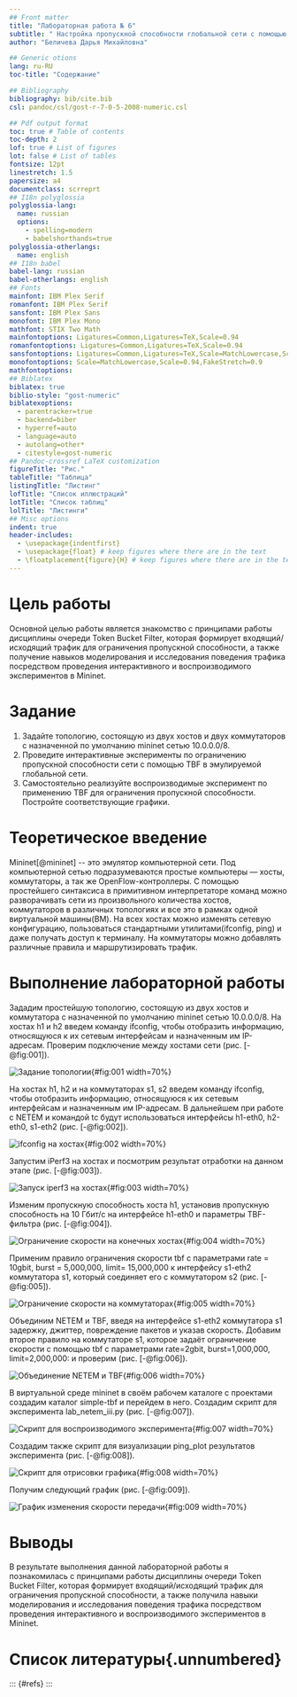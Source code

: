 ```yaml
---
## Front matter
title: "Лабораторная работа № 6"
subtitle: " Настройка пропускной способности глобальной сети с помощью Token Bucket Filter"
author: "Беличева Дарья Михайловна"

## Generic otions
lang: ru-RU
toc-title: "Содержание"

## Bibliography
bibliography: bib/cite.bib
csl: pandoc/csl/gost-r-7-0-5-2008-numeric.csl

## Pdf output format
toc: true # Table of contents
toc-depth: 2
lof: true # List of figures
lot: false # List of tables
fontsize: 12pt
linestretch: 1.5
papersize: a4
documentclass: scrreprt
## I18n polyglossia
polyglossia-lang:
  name: russian
  options:
	- spelling=modern
	- babelshorthands=true
polyglossia-otherlangs:
  name: english
## I18n babel
babel-lang: russian
babel-otherlangs: english
## Fonts
mainfont: IBM Plex Serif
romanfont: IBM Plex Serif
sansfont: IBM Plex Sans
monofont: IBM Plex Mono
mathfont: STIX Two Math
mainfontoptions: Ligatures=Common,Ligatures=TeX,Scale=0.94
romanfontoptions: Ligatures=Common,Ligatures=TeX,Scale=0.94
sansfontoptions: Ligatures=Common,Ligatures=TeX,Scale=MatchLowercase,Scale=0.94
monofontoptions: Scale=MatchLowercase,Scale=0.94,FakeStretch=0.9
mathfontoptions:
## Biblatex
biblatex: true
biblio-style: "gost-numeric"
biblatexoptions:
  - parentracker=true
  - backend=biber
  - hyperref=auto
  - language=auto
  - autolang=other*
  - citestyle=gost-numeric
## Pandoc-crossref LaTeX customization
figureTitle: "Рис."
tableTitle: "Таблица"
listingTitle: "Листинг"
lofTitle: "Список иллюстраций"
lotTitle: "Список таблиц"
lolTitle: "Листинги"
## Misc options
indent: true
header-includes:
  - \usepackage{indentfirst}
  - \usepackage{float} # keep figures where there are in the text
  - \floatplacement{figure}{H} # keep figures where there are in the text
---
```


# Цель работы

Основной целью работы является знакомство с принципами работы дисциплины очереди Token Bucket Filter, которая формирует входящий/исходящий
трафик для ограничения пропускной способности, а также получение навыков
моделирования и исследования поведения трафика посредством проведения
интерактивного и воспроизводимого экспериментов в Mininet.

# Задание

1. Задайте топологию, состоящую из двух хостов и двух коммутаторов
с назначенной по умолчанию mininet сетью 10.0.0.0/8.
2. Проведите интерактивные эксперименты по ограничению пропускной способности сети с помощью TBF в эмулируемой глобальной сети.
3. Самостоятельно реализуйте воспроизводимые эксперимент по применению
TBF для ограничения пропускной способности. Постройте соответствующие
графики.

# Теоретическое введение

Mininet[@mininet] -- это эмулятор компьютерной сети. Под компьютерной сетью подразумеваются простые компьютеры — хосты, коммутаторы, а так же OpenFlow-контроллеры. С помощью простейшего синтаксиса в примитивном интерпретаторе команд можно разворачивать сети из произвольного количества хостов, коммутаторов в различных топологиях и все это в рамках одной виртуальной машины(ВМ). На всех хостах можно изменять сетевую конфигурацию, пользоваться стандартными утилитами(ifconfig, ping) и даже получать доступ к терминалу. На коммутаторы можно добавлять различные правила и маршрутизировать трафик.

# Выполнение лабораторной работы

Зададим простейшую топологию, состоящую из двух хостов и коммутатора с назначенной по умолчанию mininet сетью 10.0.0.0/8. На хостах h1 и h2 введем команду ifconfig, чтобы отобразить информацию, относящуюся к их сетевым интерфейсам и назначенным им IP-адресам. Проверим подключение между хостами сети (рис. [-@fig:001]).

![Задание топологии](image/1.png){#fig:001 width=70%}

На хостах h1, h2 и на коммутаторах s1, s2 введем команду ifconfig, чтобы
отобразить информацию, относящуюся к их сетевым интерфейсам и назначенным им IP-адресам. В дальнейшем при работе с NETEM и командой tc
будут использоваться интерфейсы h1-eth0, h2-eth0, s1-eth2 (рис. [-@fig:002]).

![ifconfig на хостах](image/2.png){#fig:002 width=70%}

Запустим iPerf3 на хостах и посмотрим результат отработки на данном этапе (рис. [-@fig:003]).

![Запуск iperf3 на хостах](image/3.png){#fig:003 width=70%}

Изменим пропускную способность хоста h1, установив пропускную способность на 10 Гбит/с на интерфейсе h1-eth0 и параметры TBF-фильтра (рис. [-@fig:004]).

![Ограничение скорости на конечных хостах](image/4.png){#fig:004 width=70%}

Применим правило ограничения скорости tbf с параметрами rate = 10gbit, burst = 5,000,000, limit= 15,000,000 к интерфейсу s1-eth2 коммутатора s1, который соединяет его с коммутатором s2 (рис. [-@fig:005]).

![Ограничение скорости на коммутаторах](image/5.png){#fig:005 width=70%}

Объединим NETEM и TBF, введя на интерфейсе s1-eth2 коммутатора s1 задержку, джиттер, повреждение пакетов и указав скорость. 
Добавим второе правило на коммутаторе s1, которое задаёт ограничение скорости с помощью tbf с параметрами rate=2gbit, burst=1,000,000, limit=2,000,000: и проверим (рис. [-@fig:006]).

![ Объединение NETEM и TBF](image/6.png){#fig:006 width=70%}

В виртуальной среде mininet в своём рабочем каталоге с проектами создадим каталог simple-tbf и перейдем в него. Создадим скрипт для эксперимента lab_netem_iii.py (рис. [-@fig:007]).

![Скрипт для воспроизводимого эксперимента](image/7.png){#fig:007 width=70%}

Создадим также скрипт для визуализации ping_plot результатов эксперимента (рис. [-@fig:008]).

![Скрипт для отрисовки графика](image/8.png){#fig:008 width=70%}

Получим следующий график (рис. [-@fig:009]).

![График изменения скорости передачи](image/9.png){#fig:009 width=70%}

# Выводы

В результате выполнения данной лабораторной работы я познакомилась с принципами работы дисциплины очереди Token Bucket Filter, которая формирует входящий/исходящий
трафик для ограничения пропускной способности, а также получила навыки
моделирования и исследования поведения трафика посредством проведения
интерактивного и воспроизводимого экспериментов в Mininet.

# Список литературы{.unnumbered}

::: {#refs}
:::
